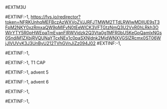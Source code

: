 #EXTM3U

#EXTINF:-1,
https://fvs.io/redirector?token=NFRKUnhqMEFBczAzWXVoZVJJRFJTMWM2TTdLRWlwMDllUE9sT3FpM2NKY0xzRmxaQW9pMlFvN0tEeWlCK3VFTGtzNmQ3U2VvR0hLRkh3OWlrYTY5R0pHWEpaTmEyanFlRWVidzk2Q3Vta0g1MFR0bU5KeGpQamlxNGs0SndiM1ZXbjRVQUNaYTcxNEx1c0paSXNldnk2MjdWNXVGSlZRcmx0ST06WjJlVUVvK3J3UnByU212TVhGVnJiZz094J02
#EXTINF:-1,


#EXTINF:-1, 


#EXTINF:-1, T1 CAP


#EXTINF:-1, advent 5

#EXTINF:-1, advent 6

#EXTINF:-1,


#EXTINF:-1,

